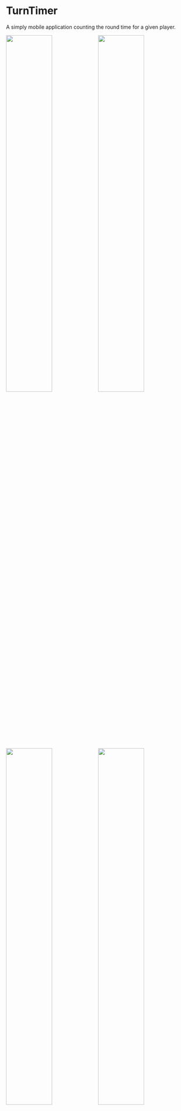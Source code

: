 # TurnTimer
A simply mobile application counting the round time for a given player.

<img width="50%" height="50%" src="https://imgur.com/sT30MXO"/><img width="50%" height="50%" src="https://imgur.com/7POs9M5"/><img width="50%" height="50%" src="https://imgur.com/qaC9hJH"/><img width="50%" height="50%" src="https://imgur.com/xFx2hKi"/>
